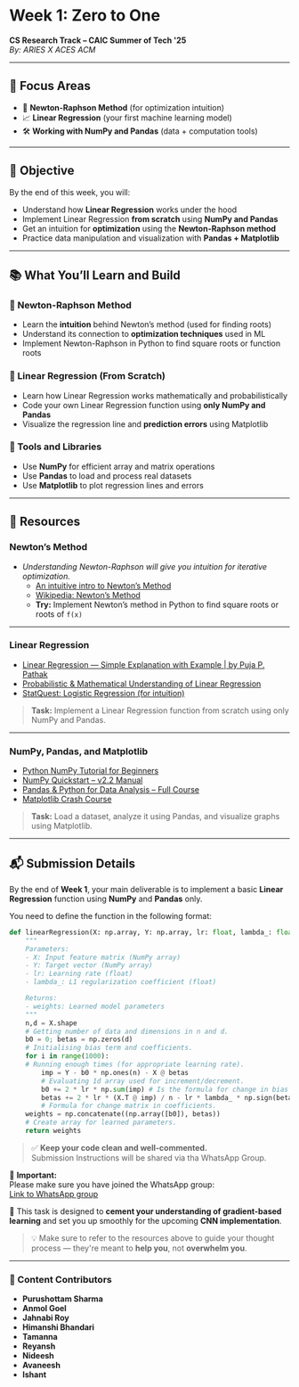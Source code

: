 # Week 1: Zero to One  
**CS Research Track – CAIC Summer of Tech '25**  
*By: ARIES X ACES ACM*

---

## 🎯 Focus Areas

- 🧠 **Newton-Raphson Method** (for optimization intuition)  
- 📈 **Linear Regression** (your first machine learning model)  
- 🛠️ **Working with NumPy and Pandas** (data + computation tools)

---

## 📝 Objective

By the end of this week, you will:
- Understand how **Linear Regression** works under the hood  
- Implement Linear Regression **from scratch** using **NumPy and Pandas**  
- Get an intuition for **optimization** using the **Newton-Raphson method**  
- Practice data manipulation and visualization with **Pandas + Matplotlib**

---

## 📚 What You’ll Learn and Build

### 📌 Newton-Raphson Method
- Learn the **intuition** behind Newton’s method (used for finding roots)  
- Understand its connection to **optimization techniques** used in ML  
- Implement Newton-Raphson in Python to find square roots or function roots

### 📌 Linear Regression (From Scratch)
- Learn how Linear Regression works mathematically and probabilistically  
- Code your own Linear Regression function using **only NumPy and Pandas**  
- Visualize the regression line and **prediction errors** using Matplotlib

### 📌 Tools and Libraries
- Use **NumPy** for efficient array and matrix operations  
- Use **Pandas** to load and process real datasets  
- Use **Matplotlib** to plot regression lines and errors  

---

## 🔗 Resources

### Newton’s Method
- *Understanding Newton-Raphson will give you intuition for iterative optimization.*  
  - [An intuitive intro to Newton’s Method](https://medium.com/@ruhayel/an-intuitive-and-physical-approach-to-newtons-method-86a0bd812ec3)  
  - [Wikipedia: Newton’s Method](https://en.wikipedia.org/wiki/Newton%27s_method)  
  - **Try:** Implement Newton’s method in Python to find square roots or roots of `f(x)`

---

### Linear Regression
- [Linear Regression — Simple Explanation with Example | by Puja P. Pathak](https://pujappathak.medium.com/linear-regression-simple-explanation-with-example-fba51b2c181d)  
- [Probabilistic & Mathematical Understanding of Linear Regression](https://youtu.be/nYGGq5zTlgs?si=48djeWBuwosNEbRv)  
- [StatQuest: Logistic Regression (for intuition)](https://www.youtube.com/watch?v=yIYKR4sgzI8)  

> **Task:** Implement a Linear Regression function from scratch using only NumPy and Pandas.

---

### NumPy, Pandas, and Matplotlib
- [Python NumPy Tutorial for Beginners](https://www.youtube.com/watch?v=QUT1VHiLmmI&t=2064s)  
- [NumPy Quickstart – v2.2 Manual](https://numpy.org/doc/stable/user/quickstart.html)  
- [Pandas & Python for Data Analysis – Full Course](https://www.youtube.com/watch?v=gtjxAH8uaP0&t=4383s)  
- [Matplotlib Crash Course](https://www.youtube.com/watch?v=3Xc3CA655Y4)  

> **Task:** Load a dataset, analyze it using Pandas, and visualize graphs using Matplotlib.

---

## 📬 Submission Details

By the end of **Week 1**, your main deliverable is to implement a basic **Linear Regression** function using **NumPy** and **Pandas** only.

You need to define the function in the following format:

```python
def linearRegression(X: np.array, Y: np.array, lr: float, lambda_: float):
    """
    Parameters:
    - X: Input feature matrix (NumPy array)
    - Y: Target vector (NumPy array)
    - lr: Learning rate (float)
    - lambda_: L1 regularization coefficient (float)

    Returns:
    - weights: Learned model parameters
    """
    n,d = X.shape
    # Getting number of data and dimensions in n and d.
    b0 = 0; betas = np.zeros(d)
    # Initialising bias term and coefficients.
    for i in range(1000):
    # Running enough times (for appropriate learning rate).
        imp = Y - b0 * np.ones(n) - X @ betas
        # Evaluating 1d array used for increment/decrement.
        b0 += 2 * lr * np.sum(imp) # Is the formula for change in bias term.
        betas += 2 * lr * (X.T @ imp) / n - lr * lambda_ * np.sign(betas)
        # Formula for change matrix in coefficients.
    weights = np.concatenate((np.array([b0]), betas))
    # Create array for learned parameters.
    return weights
```
> ✅ **Keep your code clean and well-commented.**  
Submission Instructions will be shared via tha WhatsApp Group.

📢 **Important:**  
Please make sure you have joined the WhatsApp group:  
[Link to WhatsApp group](https://chat.whatsapp.com/HI3NIEHKZwLDPCHTNBquXe)

🧠 This task is designed to **cement your understanding of gradient-based learning** and set you up smoothly for the upcoming **CNN implementation**.

> 💡 Make sure to refer to the resources above to guide your thought process — they're meant to **help you**, not **overwhelm you**.

---

### 🙌 Content Contributors
- **Purushottam Sharma**  
- **Anmol Goel**  
- **Jahnabi Roy**  
- **Himanshi Bhandari**  
- **Tamanna**  
- **Reyansh**  
- **Nideesh**  
- **Avaneesh**  
- **Ishant**
